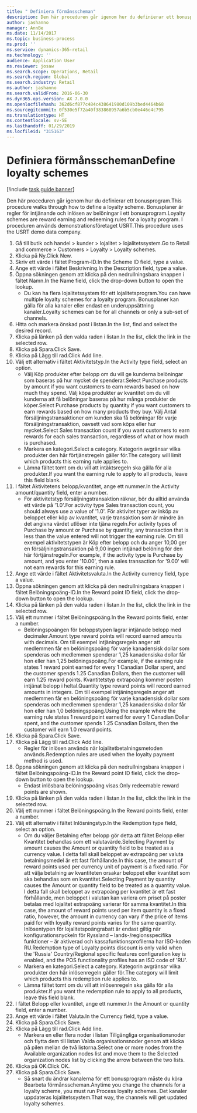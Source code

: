 ```yaml
---
title: " Definiera förmånsscheman"
description: Den här proceduren går igenom hur du definierar ett bonusprogram.
author: jashanno
manager: AnnBe
ms.date: 11/14/2017
ms.topic: business-process
ms.prod: ''
ms.service: dynamics-365-retail
ms.technology: ''
audience: Application User
ms.reviewer: josaw
ms.search.scope: Operations, Retail
ms.search.region: Global
ms.search.industry: Retail
ms.author: jashanno
ms.search.validFrom: 2016-06-30
ms.dyn365.ops.version: AX 7.0.0
ms.openlocfilehash: 362d6cf877c484c438641980d109b3bed4464b68
ms.sourcegitcommit: 0f530e5f72a40f383868957a6b5cb0e446e4c795
ms.translationtype: HT
ms.contentlocale: sv-SE
ms.lasthandoff: 01/29/2019
ms.locfileid: "315163"
---
```

# <a name="define-loyalty-schemes"></a><span data-ttu-id="e9655-103"> Definiera förmånsscheman</span><span class="sxs-lookup"><span data-stu-id="e9655-103">Define loyalty schemes</span></span>

[!include [task guide banner](../includes/task-guide-banner.md)]

<span data-ttu-id="e9655-104">Den här proceduren går igenom hur du definierar ett bonusprogram.</span><span class="sxs-lookup"><span data-stu-id="e9655-104">This procedure walks through how to define a loyalty scheme.</span></span> <span data-ttu-id="e9655-105">Bonusplaner är regler för intjänande och inlösen av belöningar i ett bonusprogram.</span><span class="sxs-lookup"><span data-stu-id="e9655-105">Loyalty schemes are reward earning and redeeming rules for a loyalty program.</span></span> <span data-ttu-id="e9655-106">I proceduren används demonstrationsföretaget USRT.</span><span class="sxs-lookup"><span data-stu-id="e9655-106">This procedure uses the USRT demo data company.</span></span>

1. <span data-ttu-id="e9655-107">Gå till butik och handel > kunder > lojalitet > lojalitetssystem.</span><span class="sxs-lookup"><span data-stu-id="e9655-107">Go to Retail and commerce > Customers > Loyalty > Loyalty schemes.</span></span>
2. <span data-ttu-id="e9655-108">Klicka på Ny.</span><span class="sxs-lookup"><span data-stu-id="e9655-108">Click New.</span></span>
3. <span data-ttu-id="e9655-109">Skriv ett värde i fältet Program-ID.</span><span class="sxs-lookup"><span data-stu-id="e9655-109">In the Scheme ID field, type a value.</span></span>
4. <span data-ttu-id="e9655-110">Ange ett värde i fältet Beskrivning.</span><span class="sxs-lookup"><span data-stu-id="e9655-110">In the Description field, type a value.</span></span>
5. <span data-ttu-id="e9655-111">Öppna sökningen genom att klicka på den nedrullningsbara knappen i fältet Namn.</span><span class="sxs-lookup"><span data-stu-id="e9655-111">In the Name field, click the drop-down button to open the lookup.</span></span>
    * <span data-ttu-id="e9655-112">Du kan ha flera lojalitetssystem för ett lojalitetsprogram.</span><span class="sxs-lookup"><span data-stu-id="e9655-112">You can have multiple loyalty schemes for a loyalty program.</span></span> <span data-ttu-id="e9655-113">Bonusplaner kan gälla för alla kanaler eller endast en underuppsättning kanaler.</span><span class="sxs-lookup"><span data-stu-id="e9655-113">Loyalty schemes can be for all channels or only a sub-set of channels.</span></span>  
6. <span data-ttu-id="e9655-114">Hitta och markera önskad post i listan.</span><span class="sxs-lookup"><span data-stu-id="e9655-114">In the list, find and select the desired record.</span></span>
7. <span data-ttu-id="e9655-115">Klicka på länken på den valda raden i listan.</span><span class="sxs-lookup"><span data-stu-id="e9655-115">In the list, click the link in the selected row.</span></span>
8. <span data-ttu-id="e9655-116">Klicka på Spara.</span><span class="sxs-lookup"><span data-stu-id="e9655-116">Click Save.</span></span>
9. <span data-ttu-id="e9655-117">Klicka på Lägg till rad.</span><span class="sxs-lookup"><span data-stu-id="e9655-117">Click Add line.</span></span>
10. <span data-ttu-id="e9655-118">Välj ett alternativ i fältet Aktivitetstyp.</span><span class="sxs-lookup"><span data-stu-id="e9655-118">In the Activity type field, select an option.</span></span>
    * <span data-ttu-id="e9655-119">Välj Köp produkter efter belopp om du vill ge kunderna belöningar som baseras på hur mycket de spenderar.</span><span class="sxs-lookup"><span data-stu-id="e9655-119">Select Purchase products by amount if you want customers to earn rewards based on how much they spend.</span></span> <span data-ttu-id="e9655-120">Välj köpa produkter av kvantitet om du vill kunderna att få belöningar baseras på hur många produkter de köper.</span><span class="sxs-lookup"><span data-stu-id="e9655-120">Select Purchase products by quantity if you want customers to earn rewards based on how many products they buy.</span></span>  <span data-ttu-id="e9655-121">Välj Antal försäljningstransaktioner om kunden ska få belöningar för varje försäljningstransaktion, oavsett vad som köps eller hur mycket.</span><span class="sxs-lookup"><span data-stu-id="e9655-121">Select Sales transaction count if you want customers to earn rewards for each sales transaction, regardless of what or how much is purchased.</span></span>  
    * <span data-ttu-id="e9655-122">Markera en kategori.</span><span class="sxs-lookup"><span data-stu-id="e9655-122">Select a category.</span></span> <span data-ttu-id="e9655-123">Kategorin avgränsar vilka produkter den här förtjänstregeln gäller för.</span><span class="sxs-lookup"><span data-stu-id="e9655-123">The category will limit which products this earning rule applies to.</span></span>  
    * <span data-ttu-id="e9655-124">Lämna fältet tomt om du vill att intäktsregeln ska gälla för alla produkter.</span><span class="sxs-lookup"><span data-stu-id="e9655-124">If you want the earning rule to apply to all products, leave this field blank.</span></span>  
11. <span data-ttu-id="e9655-125">I fältet Aktivitetens belopp/kvantitet, ange ett nummer.</span><span class="sxs-lookup"><span data-stu-id="e9655-125">In the Activity amount/quantity field, enter a number.</span></span>
    *  <span data-ttu-id="e9655-126">För aktivitetstyp försäljningstransaktion räknar, bör du alltid använda ett värde på '1.0'.</span><span class="sxs-lookup"><span data-stu-id="e9655-126">For activity type Sales transaction count, you should always use a value of '1.0'.</span></span> <span data-ttu-id="e9655-127">För aktivitet typer av inköp av beloppet eller köp av kvantitet, varje transaktion som är mindre än det angivna värdet utlöser inte tjäna regeln.</span><span class="sxs-lookup"><span data-stu-id="e9655-127">For activity types of Purchase by amount or Purchase by quantity, any transaction that is less than the value entered will not trigger the earning rule.</span></span> <span data-ttu-id="e9655-128">Om till exempel aktivitetstypen är Köp efter belopp och du anger 10,00 ger en försäljningstransaktion på 9,00 ingen intjänad belöning för den här förtjänstregeln.</span><span class="sxs-lookup"><span data-stu-id="e9655-128">For example, if the activity type is Purchase by amount, and you enter '10.00', then a sales transaction for '9.00' will not earn rewards for this earning rule.</span></span>  
12. <span data-ttu-id="e9655-129">Ange ett värde i fältet Aktivitetsvaluta.</span><span class="sxs-lookup"><span data-stu-id="e9655-129">In the Activity currency field, type a value.</span></span>
13. <span data-ttu-id="e9655-130">Öppna sökningen genom att klicka på den nedrullningsbara knappen i fältet Belöningspoäng-ID.</span><span class="sxs-lookup"><span data-stu-id="e9655-130">In the Reward point ID field, click the drop-down button to open the lookup.</span></span>
14. <span data-ttu-id="e9655-131">Klicka på länken på den valda raden i listan.</span><span class="sxs-lookup"><span data-stu-id="e9655-131">In the list, click the link in the selected row.</span></span>
15. <span data-ttu-id="e9655-132">Välj ett nummer i fältet Belöningspoäng.</span><span class="sxs-lookup"><span data-stu-id="e9655-132">In the Reward points field, enter a number.</span></span>
    * <span data-ttu-id="e9655-133">Belöningspoängen för beloppstypen lagrar intjänade belopp med decimaler.</span><span class="sxs-lookup"><span data-stu-id="e9655-133">Amount type reward points will record earned amounts with decimals.</span></span> <span data-ttu-id="e9655-134">Om till exempel intjäningsregeln anger att medlemmen får en belöningspoäng för varje kanadensisk dollar som spenderas och medlemmen spenderar 1,25 kanadensiska dollar får hon eller han 1,25 belöningspoäng.</span><span class="sxs-lookup"><span data-stu-id="e9655-134">For example, if the earning rule states 1 reward point earned for every 1 Canadian Dollar spent, and the customer spends 1.25 Canadian Dollars, then the customer will earn 1.25 reward points.</span></span> <span data-ttu-id="e9655-135">Kvantitetstyp extrapoäng kommer posten intjänat belopp i heltal.</span><span class="sxs-lookup"><span data-stu-id="e9655-135">Quantity type reward points will record earned amounts in integers.</span></span> <span data-ttu-id="e9655-136">Om till exempel intjäningsregeln anger att medlemmen får en belöningspoäng för varje kanadensisk dollar som spenderas och medlemmen spenderar 1,25 kanadensiska dollar får hon eller han 1,0 belöningspoäng.</span><span class="sxs-lookup"><span data-stu-id="e9655-136">Using the example where the earning rule states 1 reward point earned for every 1 Canadian Dollar spent, and the customer spends 1.25 Canadian Dollars, then the customer will earn 1.0 reward points.</span></span>  
16. <span data-ttu-id="e9655-137">Klicka på Spara.</span><span class="sxs-lookup"><span data-stu-id="e9655-137">Click Save.</span></span>
17. <span data-ttu-id="e9655-138">Klicka på Lägg till rad.</span><span class="sxs-lookup"><span data-stu-id="e9655-138">Click Add line.</span></span>
    * <span data-ttu-id="e9655-139">Regler för inlösen används när lojalitetbetalningsmetoden används.</span><span class="sxs-lookup"><span data-stu-id="e9655-139">Redemption rules are used when the loyalty payment method is used.</span></span>  
18. <span data-ttu-id="e9655-140">Öppna sökningen genom att klicka på den nedrullningsbara knappen i fältet Belöningspoäng-ID.</span><span class="sxs-lookup"><span data-stu-id="e9655-140">In the Reward point ID field, click the drop-down button to open the lookup.</span></span>
    * <span data-ttu-id="e9655-141">Endast inlösbara belöningspoäng visas.</span><span class="sxs-lookup"><span data-stu-id="e9655-141">Only redeemable reward points are shown.</span></span>  
19. <span data-ttu-id="e9655-142">Klicka på länken på den valda raden i listan.</span><span class="sxs-lookup"><span data-stu-id="e9655-142">In the list, click the link in the selected row.</span></span>
20. <span data-ttu-id="e9655-143">Välj ett nummer i fältet Belöningspoäng.</span><span class="sxs-lookup"><span data-stu-id="e9655-143">In the Reward points field, enter a number.</span></span>
21. <span data-ttu-id="e9655-144">Välj ett alternativ i fältet Inlösningstyp.</span><span class="sxs-lookup"><span data-stu-id="e9655-144">In the Redemption type field, select an option.</span></span>
    * <span data-ttu-id="e9655-145">Om du väljer Betalning efter belopp gör detta att fältet Belopp eller Kvantitet behandlas som ett valutavärde.</span><span class="sxs-lookup"><span data-stu-id="e9655-145">Selecting Payment by amount causes the Amount or quantity field to be treated as a currency value.</span></span> <span data-ttu-id="e9655-146">I detta fall skall beloppet av extrapoäng per valuta betalningsmedel är ett fast förhållande.</span><span class="sxs-lookup"><span data-stu-id="e9655-146">In this case, the amount of reward points used per currency unit of payment is a fixed ratio.</span></span> <span data-ttu-id="e9655-147">För att välja betalning av kvantiteten orsakar beloppet eller kvantitet som ska behandlas som en kvantitet.</span><span class="sxs-lookup"><span data-stu-id="e9655-147">Selecting Payment by quantity causes the Amount or quantity field to be treated as a quantity value.</span></span> <span data-ttu-id="e9655-148">I detta fall skall beloppet av extrapoäng per kvantitet är ett fast förhållande, men beloppet i valutan kan variera om priset på poster betalas med lojalitet extrapoäng varierar för samma kvantitet.</span><span class="sxs-lookup"><span data-stu-id="e9655-148">In this case, the amount of reward points used per item quantity is a fixed ratio, however, the amount in currency can vary if the price of items paid for with loyalty reward points varies for the same quantity.</span></span> <span data-ttu-id="e9655-149">Inlösentypen för lojalitetspoängrabatt är endast giltig när konfigurationsnyckeln för Ryssland – lands-/regionsspecifika funktioner – är aktiverad och kassafunktionsprofilerna har ISO-koden RU.</span><span class="sxs-lookup"><span data-stu-id="e9655-149">Redemption type of Loyalty points discount is only valid when the 'Russia' Country/Regional specific features configuration key is enabled, and the POS functionality profiles has an ISO code of 'RU'.</span></span>  
    * <span data-ttu-id="e9655-150">Markera en kategori.</span><span class="sxs-lookup"><span data-stu-id="e9655-150">Select a category.</span></span> <span data-ttu-id="e9655-151">Kategorin avgränsar vilka produkter den här inlösenregeln gäller för.</span><span class="sxs-lookup"><span data-stu-id="e9655-151">The category will limit which products this redemption rule applies to.</span></span>  
    * <span data-ttu-id="e9655-152">Lämna fältet tomt om du vill att inlösenregeln ska gälla för alla produkter.</span><span class="sxs-lookup"><span data-stu-id="e9655-152">If you want the redemption rule to apply to all products, leave this field blank.</span></span>  
22. <span data-ttu-id="e9655-153">I fältet Belopp eller kvantitet, ange ett nummer.</span><span class="sxs-lookup"><span data-stu-id="e9655-153">In the Amount or quantity field, enter a number.</span></span>
23. <span data-ttu-id="e9655-154">Ange ett värde i fältet Valuta.</span><span class="sxs-lookup"><span data-stu-id="e9655-154">In the Currency field, type a value.</span></span>
24. <span data-ttu-id="e9655-155">Klicka på Spara.</span><span class="sxs-lookup"><span data-stu-id="e9655-155">Click Save.</span></span>
25. <span data-ttu-id="e9655-156">Klicka på Lägg till rad.</span><span class="sxs-lookup"><span data-stu-id="e9655-156">Click Add line.</span></span>
    * <span data-ttu-id="e9655-157">Markera en eller flera noder i listan Tillgängliga organisationsnoder och flytta dem till listan Valda organisationsnoder genom att klicka på pilen mellan de två listorna.</span><span class="sxs-lookup"><span data-stu-id="e9655-157">Select one or more nodes from the Available organization nodes list and move them to the Selected organization nodes list by clicking the arrow between the two lists.</span></span>  
26. <span data-ttu-id="e9655-158">Klicka på OK.</span><span class="sxs-lookup"><span data-stu-id="e9655-158">Click OK.</span></span>
27. <span data-ttu-id="e9655-159">Klicka på Spara.</span><span class="sxs-lookup"><span data-stu-id="e9655-159">Click Save.</span></span>
    * <span data-ttu-id="e9655-160">Så snart du ändrar kanalerna för ett bonusprogram måste du köra Bearbeta förmånsscheman.</span><span class="sxs-lookup"><span data-stu-id="e9655-160">Anytime you change the channels for a loyalty scheme, you must run Process loyalty schemes.</span></span> <span data-ttu-id="e9655-161">Det kanaler uppdateras lojalitetssystem.</span><span class="sxs-lookup"><span data-stu-id="e9655-161">That way, the channels will get updated loyalty schemes.</span></span>  

